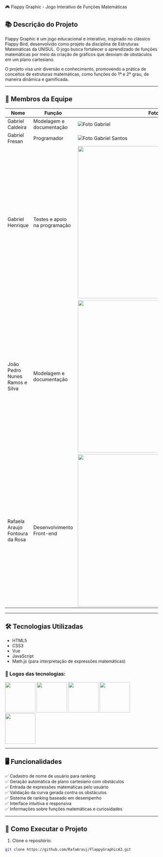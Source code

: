 🎮 Flappy Graphic - Jogo Interativo de Funções Matemáticas

## 📚 Descrição do Projeto

Flappy Graphic é um jogo educacional e interativo, inspirado no clássico Flappy Bird, desenvolvido como projeto da disciplina de Estruturas Matemáticas da UNISUL. O jogo busca fortalecer o aprendizado de funções matemáticas por meio da criação de gráficos que desviam de obstáculos em um plano cartesiano.

O projeto visa unir diversão e conhecimento, promovendo a prática de conceitos de estruturas matemáticas, como funções do 1º e 2º grau, de maneira dinâmica e gamificada.

---

## 👥 Membros da Equipe

| Nome | Função | Foto |
|-------|-------|------|
| Gabriel Caldeira | Modelagem e documentação | ![Foto Gabriel](https://avatars.githubusercontent.com/u/168320865?v=4) |
| Gabriel Fresan | Programador | ![Foto Gabriel Santos](https://avatars.githubusercontent.com/u/69011585?v=4) |
| Gabriel Henrique | Testes e apoio na programação | <img src="https://avatars.githubusercontent.com/u/207466084?v=4" width="500"> |
| João Pedro Nunes Ramos e Silva | Modelagem e documentação | <img src="https://avatars.githubusercontent.com/u/169109696?v=4" width="500"> |
| Rafaela Araujo Fontoura da Rosa | Desenvolvimento Front-end | <img src="https://avatars.githubusercontent.com/u/82467963?v=4" width="500"> |

---

## 🛠️ Tecnologias Utilizadas

- HTML5
- CSS3
- Vue
- JavaScript
- Math.js (para interpretação de expressões matemáticas)

### 📌 Logos das tecnologias:

<img src="https://upload.wikimedia.org/wikipedia/commons/thumb/6/61/HTML5_logo_and_wordmark.svg/2048px-HTML5_logo_and_wordmark.svg.png" width="100"> 
<img src="https://upload.wikimedia.org/wikipedia/commons/thumb/d/d5/CSS3_logo_and_wordmark.svg/1200px-CSS3_logo_and_wordmark.svg.png" width="100">  
<img src="https://upload.wikimedia.org/wikipedia/commons/thumb/9/95/Vue.js_Logo_2.svg/800px-Vue.js_Logo_2.svg.png" width="100"> 
<img src="https://upload.wikimedia.org/wikipedia/commons/6/6a/JavaScript-logo.png" width="100">  
<img src="https://s3.amazonaws.com/appforest_uf/f1674411173733x207715045267055740/mathjs_330x100.png" width="100">  

---

## 🖥️ Funcionalidades

✅ Cadastro de nome de usuário para ranking  
✅ Geração automática de plano cartesiano com obstáculos  
✅ Entrada de expressões matemáticas pelo usuário  
✅ Validação da curva gerada contra os obstáculos  
✅ Sistema de ranking baseado em desempenho  
✅ Interface intuitiva e responsiva  
✅ Informações sobre funções matemáticas e curiosidades  

---

## 🚀 Como Executar o Projeto

1. Clone o repositório:

```bash
git clone https://github.com/RafaArauj/FlappyGraphicA3.git


